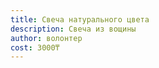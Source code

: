 ```yaml
---
title: Свеча натурального цвета
description: Свеча из вощины
author: волонтер
cost: 3000₸
---
```


